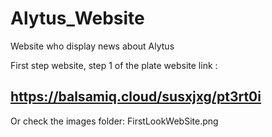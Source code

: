 # Alytus_Website
Website who display news about Alytus



First step website, step 1 of the plate website link :
## https://balsamiq.cloud/susxjxg/pt3rt0i

Or check the images folder: FirstLookWebSite.png
